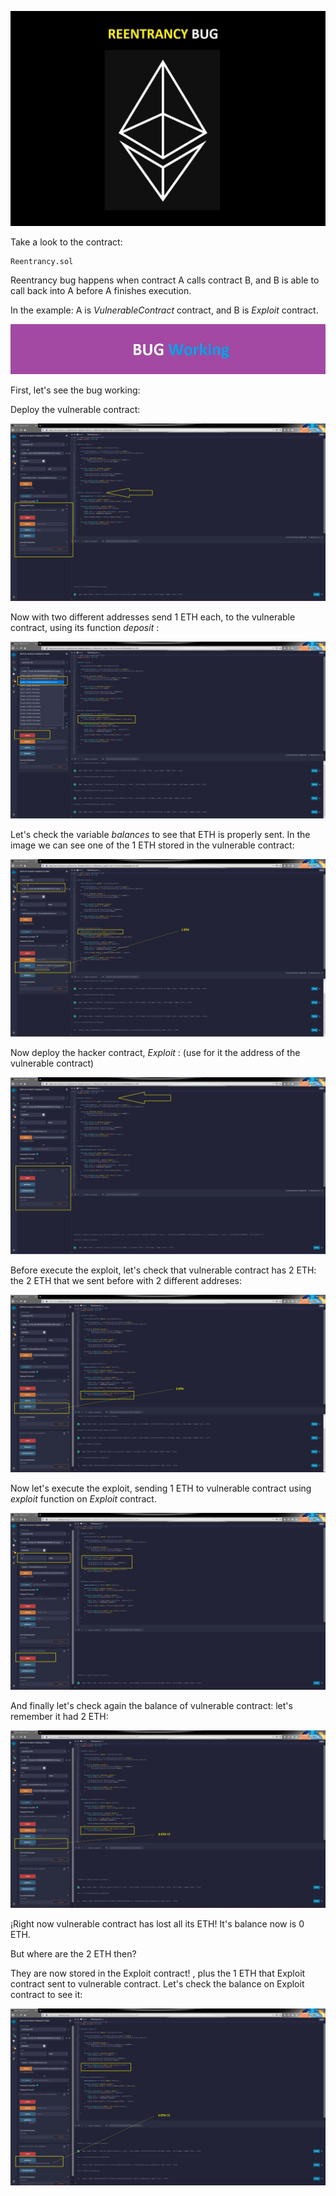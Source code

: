 [![](https://github.com/ethsecurityexamples/Re-entrancy/blob/main/1.jpg)](http:https://github.com/ethsecurityexamples/Re-entrancy/blob/main/1.jpg//)

Take a look to the contract:

    Reentrancy.sol

Reentrancy bug happens when contract A calls contract B, and B is able to call back into A before A finishes execution.

In the example: A is *VulnerableContract* contract, and B is *Exploit* contract.


[![](https://github.com/ethsecurityexamples/Re-entrancy/blob/main/2.jpg)](https://github.com/ethsecurityexamples/Re-entrancy/blob/main/2.jpg/)

First, let's see the bug working:

Deploy the vulnerable contract:

[![](https://github.com/ethsecurityexamples/Re-entrancy/blob/main/3.jpg)](https://github.com/ethsecurityexamples/Re-entrancy/blob/main/3.jpg)

Now with two different addresses send 1 ETH each, to the vulnerable contract, using its function *deposit* :

[![](https://github.com/ethsecurityexamples/Re-entrancy/blob/main/4.jpg)](https://github.com/ethsecurityexamples/Re-entrancy/blob/main/4.jpg)

Let's check the variable *balances* to see that ETH is properly sent.
In the image we can see one of the 1 ETH stored in the vulnerable contract:

[![](https://github.com/ethsecurityexamples/Re-entrancy/blob/main/5.jpg)](https://github.com/ethsecurityexamples/Re-entrancy/blob/main/5.jpg/)

Now deploy the hacker contract, *Exploit* :
(use for it the address of the vulnerable contract)

[![](https://github.com/ethsecurityexamples/Re-entrancy/blob/main/6.jpg)](https://github.com/ethsecurityexamples/Re-entrancy/blob/main/6.jpg)



Before execute the exploit, let's check that vulnerable contract has 2 ETH: the 2 ETH that we sent before with 2 different addreses:

[![](https://github.com/ethsecurityexamples/Re-entrancy/blob/main/7.jpg)](https://github.com/ethsecurityexamples/Re-entrancy/blob/main/7.jpg)

Now let's execute the exploit, sending 1 ETH to vulnerable contract using *exploit* function on *Exploit* contract.

[![](https://github.com/ethsecurityexamples/Re-entrancy/blob/main/8.jpg)](https://github.com/ethsecurityexamples/Re-entrancy/blob/main/8.jpg/)

And finally let's check again the balance of vulnerable contract: 
let's remember it had 2 ETH:

[![](https://github.com/ethsecurityexamples/Re-entrancy/blob/main/9.jpg)](https://github.com/ethsecurityexamples/Re-entrancy/blob/main/9.jpg)

¡Right now vulnerable contract has lost all its ETH! It's balance now is 0 ETH.

But where are the 2 ETH then?

They are now stored in the Exploit contract! , plus the 1 ETH that Exploit contract sent to vulnerable contract. 
Let's check the balance on Exploit contract to see it:

[![](https://github.com/ethsecurityexamples/Re-entrancy/blob/main/10.jpg)](https://github.com/ethsecurityexamples/Re-entrancy/blob/main/10.jpg)